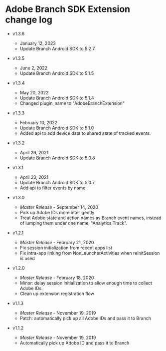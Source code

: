 # Adobe Branch SDK Extension change log

- v1.3.6
  * January 12, 2023
  * Update Branch Android SDK to 5.2.7

- v1.3.5
  * June 2, 2022
  * Update Branch Android SDK to 5.1.5

- v1.3.4
  * May 20, 2022
  * Update Branch Android SDK to 5.1.4
  * Changed plugin_name to "AdobeBranchExtension"

- v1.3.3
  * February 10, 2022
  * Update Branch Android SDK to 5.1.0
  * Added api to add device data to shared state of tracked events.

- v1.3.2
  * April 29, 2021
  * Update Branch Android SDK to 5.0.8

- v1.3.1
  * April 23, 2021
  * Update Branch Android SDK to 5.0.7
  * Add api to filter events by name

- v1.3.0
  * _*Master Release*_ - September 14, 2020
  * Pick up Adobe IDs more intelligently
  * Treat Adobe state and action names as Branch event names, instead of lumping them under one name, "Analytics Track".

- v1.2.1
  * _*Master Release*_ - February 21, 2020
  * Fix session initialization from recent apps list
  * Fix intra-app linking from NonLauncherActivities when reInitSession is used

- v1.2.0
  * _*Master Release*_ - February 18, 2020
  * Minor: delay session initialization to allow enough time to collect Adobe IDs
  * Clean up extension registration flow

- v1.1.3
  * _*Master Release*_ - November 19, 2019
  * Patch: automatically pick up all Adobe IDs and pass it to Branch
  
- v1.1.2
  * _*Master Release*_ - November 19, 2019
  * Automatically pick up Adobe ID and pass it to Branch
